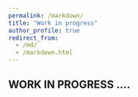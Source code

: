 ```yaml
---
permalink: /markdown/
title: "Work in progress"
author_profile: true
redirect_from: 
  - /md/
  - /markdown.html
---
```


## WORK IN PROGRESS ....
